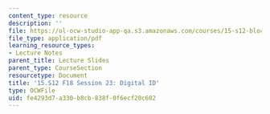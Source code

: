 ```yaml
---
content_type: resource
description: ''
file: https://ol-ocw-studio-app-qa.s3.amazonaws.com/courses/15-s12-blockchain-and-money-fall-2018/fe4293d7a330b8cb838f0f6ecf20c602_MIT15_S12F18_ses23.pdf
file_type: application/pdf
learning_resource_types:
- Lecture Notes
parent_title: Lecture Slides
parent_type: CourseSection
resourcetype: Document
title: '15.S12 F18 Session 23: Digital ID'
type: OCWFile
uid: fe4293d7-a330-b8cb-838f-0f6ecf20c602
---
```

